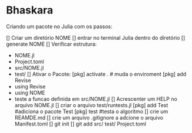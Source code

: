 # Bhaskara
Criando um pacote no Julia com os passos:

[] Criar um diretório NOME
[] entrar no terminal Julia dentro do diretório
[] generate NOME
[] Verificar estrutura:
  - NOME.jl
  - Project.toml
  - src/NOME.jl
  - test/
[] Ativar o Pacote:
   [pkg] activate .  # muda o enviroment
   [pkg] add Revise
   - using Revise
   - using NOME
   - teste a funcao definida em src/NOME.jl
[] Acrescenter um HELP no arquivo NOME.jl
[] criar o arquivo test/runtests.jl
[pkg] add Test #adiciona o pacote Test
[pkg] test #testa o algoritmo
[] crie um REAMDE.md
[] crie um arquivo .gitignore a adcione o arquivo Manifest.toml
[] git init
[] git add src/ test/ Project.toml